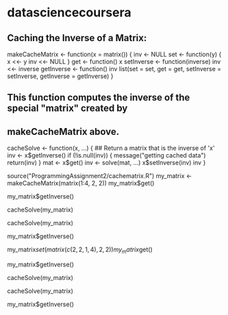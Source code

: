# datasciencecoursera
## Caching the Inverse of a Matrix:

makeCacheMatrix <- function(x = matrix()) {
        inv <- NULL
        set <- function(y) {
                x <<- y
                inv <<- NULL
        }
        get <- function() x
        setInverse <- function(inverse) inv <<- inverse
        getInverse <- function() inv
        list(set = set,
             get = get,
             setInverse = setInverse,
             getInverse = getInverse)
}


## This function computes the inverse of the special "matrix" created by 
## makeCacheMatrix above. 

cacheSolve <- function(x, ...) {
        ## Return a matrix that is the inverse of 'x'
        inv <- x$getInverse()
        if (!is.null(inv)) {
                message("getting cached data")
                return(inv)
        }
        mat <- x$get()
        inv <- solve(mat, ...)
        x$setInverse(inv)
        inv
}


source("ProgrammingAssignment2/cachematrix.R")
my_matrix <- makeCacheMatrix(matrix(1:4, 2, 2))
my_matrix$get()

my_matrix$getInverse()

cacheSolve(my_matrix)

cacheSolve(my_matrix)

my_matrix$getInverse()

my_matrix$set(matrix(c(2, 2, 1, 4), 2, 2))
my_matrix$get()

my_matrix$getInverse()

cacheSolve(my_matrix)

cacheSolve(my_matrix)

my_matrix$getInverse()
